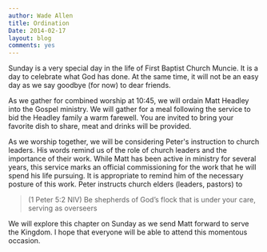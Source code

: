 ```yaml
---
author: Wade Allen
title: Ordination
Date: 2014-02-17
layout: blog
comments: yes
---
```

 
Sunday is a very special day in the life of First Baptist Church Muncie. It is a day to celebrate what God has done. At the same time, it will not be an easy day as we say goodbye (for now) to dear friends. 

As we gather for combined worship at 10:45, we will ordain Matt Headley into the Gospel ministry. We will gather for a meal following the service to bid the Headley family a warm farewell. You are invited to bring your favorite dish to share, meat and drinks will be provided.

As we worship together, we will be considering Peter's instruction to church leaders. His words remind us of the role of church leaders and the importance of their work. While Matt has been active in ministry for several years, this service marks an official commissioning for the work that he will spend his life pursuing. It is appropriate to remind him of the necessary posture of this work. Peter instructs church elders (leaders, pastors) to

>(1 Peter 5:2 NIV) Be shepherds of God’s flock that is under your care, serving as overseers

We will explore this chapter on Sunday as we send Matt forward to serve the Kingdom. I hope that everyone will be able to attend this momentous occasion.
